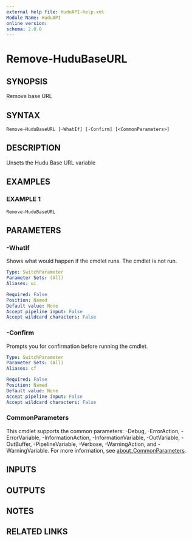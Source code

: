 ```yaml
---
external help file: HuduAPI-help.xml
Module Name: HuduAPI
online version:
schema: 2.0.0
---
```


# Remove-HuduBaseURL

## SYNOPSIS
Remove base URL

## SYNTAX

```
Remove-HuduBaseURL [-WhatIf] [-Confirm] [<CommonParameters>]
```

## DESCRIPTION
Unsets the Hudu Base URL variable

## EXAMPLES

### EXAMPLE 1
```
Remove-HuduBaseURL
```

## PARAMETERS

### -WhatIf
Shows what would happen if the cmdlet runs.
The cmdlet is not run.

```yaml
Type: SwitchParameter
Parameter Sets: (All)
Aliases: wi

Required: False
Position: Named
Default value: None
Accept pipeline input: False
Accept wildcard characters: False
```

### -Confirm
Prompts you for confirmation before running the cmdlet.

```yaml
Type: SwitchParameter
Parameter Sets: (All)
Aliases: cf

Required: False
Position: Named
Default value: None
Accept pipeline input: False
Accept wildcard characters: False
```

### CommonParameters
This cmdlet supports the common parameters: -Debug, -ErrorAction, -ErrorVariable, -InformationAction, -InformationVariable, -OutVariable, -OutBuffer, -PipelineVariable, -Verbose, -WarningAction, and -WarningVariable. For more information, see [about_CommonParameters](http://go.microsoft.com/fwlink/?LinkID=113216).

## INPUTS

## OUTPUTS

## NOTES

## RELATED LINKS
